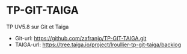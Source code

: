 # TP-GIT-TAIGA
TP UV5.8 sur Git et Taiga


  * Git-url: https://github.com/zafranjo/TP-GIT-TAIGA.git
  * TAIGA-url: https://tree.taiga.io/project/lroullier-tp-git-taiga/backlog
